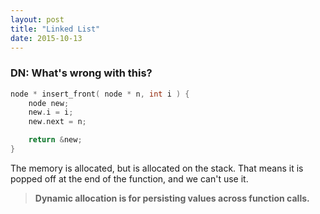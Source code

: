```yaml
---
layout: post
title: "Linked List"
date: 2015-10-13
---
```

### DN: What's wrong with this?

```c
node * insert_front( node * n, int i ) {
    node new;
    new.i = i;
    new.next = n;

    return &new;
}
```
The memory is allocated, but is allocated on the stack.
That means it is popped off at the end of the function, and we can't use it.

> **Dynamic allocation is for persisting values across function calls.**

